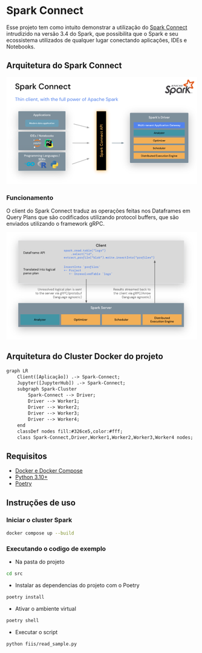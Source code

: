 # Spark Connect
Esse projeto tem como intuito demonstrar a utilização do [Spark Connect](https://spark.apache.org/docs/latest/spark-connect-overview.html) intrudizido na versão 3.4 do Spark, que possibilita que o Spark e seu ecossistema utilizados de qualquer lugar conectando aplicações, IDEs e Notebooks.


## Arquitetura do Spark Connect

![Spark Connect Architecture](docs/imgs/spark-connect-api.png "Arquitetura do Spark Connect")

### Funcionamento

O client do Spark Connect traduz as operações feitas nos Dataframes em Query Plans que são codificados utilizando protocol buffers, que são enviados utilizando o framework gRPC.

![Spark Connect Operations](docs/imgs/spark-connect-communication.png "Funcionamento do Spark Connect")

## Arquitetura do Cluster Docker do projeto

```mermaid
graph LR
    Client([Aplicação]) .-> Spark-Connect;
    Jupyter([JupyterHub]) .-> Spark-Connect;
    subgraph Spark-Cluster
        Spark-Connect --> Driver;
        Driver --> Worker1;
        Driver --> Worker2;
        Driver --> Worker3;
        Driver --> Worker4;
    end
    classDef nodes fill:#326ce5,color:#fff;
    class Spark-Connect,Driver,Worker1,Worker2,Worker3,Worker4 nodes;
```

## Requisitos
- [Docker e Docker Compose](https://docs.docker.com/engine/install/)
- [Python 3.10+](https://www.python.org/downloads/release/python-31010/)
- [Poetry](https://python-poetry.org/docs/) 

## Instruções de uso
### Iniciar o cluster Spark

```bash
docker compose up --build
```

### Executando o codigo de exemplo

- Na pasta do projeto
```bash
cd src
```

- Instalar as dependencias do projeto com o Poetry
```bash
poetry install
```

- Ativar o ambiente virtual
```bash
poetry shell
```

- Executar o script
```bash
python fiis/read_sample.py
```